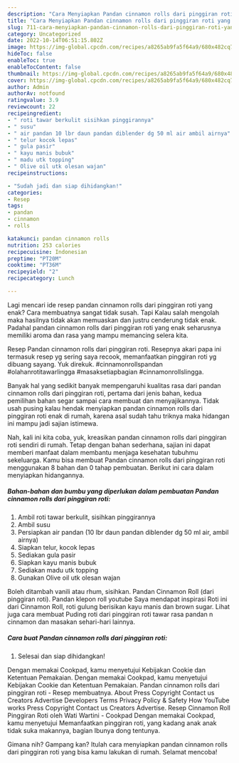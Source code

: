 ```yaml
---
description: "Cara Menyiapkan Pandan cinnamon rolls dari pinggiran roti yang Enak Banget"
title: "Cara Menyiapkan Pandan cinnamon rolls dari pinggiran roti yang Enak Banget"
slug: 711-cara-menyiapkan-pandan-cinnamon-rolls-dari-pinggiran-roti-yang-enak-banget
category: Uncategorized
date: 2022-10-14T06:51:15.802Z
image: https://img-global.cpcdn.com/recipes/a8265ab9fa5f64a9/680x482cq70/pandan-cinnamon-rolls-dari-pinggiran-roti-foto-resep-utama.jpg
hideToc: false
enableToc: true
enableTocContent: false
thumbnail: https://img-global.cpcdn.com/recipes/a8265ab9fa5f64a9/680x482cq70/pandan-cinnamon-rolls-dari-pinggiran-roti-foto-resep-utama.jpg
cover: https://img-global.cpcdn.com/recipes/a8265ab9fa5f64a9/680x482cq70/pandan-cinnamon-rolls-dari-pinggiran-roti-foto-resep-utama.jpg
author: Admin
authorAv: notfound
ratingvalue: 3.9
reviewcount: 22
recipeingredient:
- " roti tawar berkulit sisihkan pinggirannya"
- " susu"
- " air pandan 10 lbr daun pandan diblender dg 50 ml air ambil airnya"
- " telur kocok lepas"
- " gula pasir"
- " kayu manis bubuk"
- " madu utk topping"
- " Olive oil utk olesan wajan"
recipeinstructions:

- "Sudah jadi dan siap dihidangkan!"
categories:
- Resep
tags:
- pandan
- cinnamon
- rolls

katakunci: pandan cinnamon rolls 
nutrition: 253 calories
recipecuisine: Indonesian
preptime: "PT20M"
cooktime: "PT36M"
recipeyield: "2"
recipecategory: Lunch

---
```



Lagi mencari ide resep pandan cinnamon rolls dari pinggiran roti yang enak? Cara membuatnya sangat tidak susah. Tapi Kalau salah mengolah maka hasilnya tidak akan memuaskan dan justru cenderung tidak enak. Padahal pandan cinnamon rolls dari pinggiran roti yang enak seharusnya memiliki aroma dan rasa yang mampu memancing selera kita.


Resep Pandan cinnamon rolls dari pinggiran roti. Resepnya akari papa ini termasuk resep yg sering saya recook, memanfaatkan pinggiran roti yg dibuang sayang. Yuk direkuk. #cinnamonrollspandan #olahanrotitawarlingga #masaksetiapbagian #cinnamonrollslingga.

Banyak hal yang sedikit banyak mempengaruhi kualitas rasa dari pandan cinnamon rolls dari pinggiran roti, pertama dari jenis bahan, kedua pemilihan bahan segar sampai cara membuat dan menyajikannya. Tidak usah pusing kalau hendak menyiapkan pandan cinnamon rolls dari pinggiran roti enak di rumah, karena asal sudah tahu triknya maka hidangan ini mampu jadi sajian istimewa.


Nah, kali ini kita coba, yuk, kreasikan pandan cinnamon rolls dari pinggiran roti sendiri di rumah. Tetap dengan bahan sederhana, sajian ini dapat memberi manfaat dalam membantu menjaga kesehatan tubuhmu sekeluarga. Kamu bisa membuat Pandan cinnamon rolls dari pinggiran roti menggunakan 8 bahan dan 0 tahap pembuatan. Berikut ini cara dalam menyiapkan hidangannya.

<!--inarticleads1-->

##### Bahan-bahan dan bumbu yang diperlukan dalam pembuatan Pandan cinnamon rolls dari pinggiran roti:

1. Ambil  roti tawar berkulit, sisihkan pinggirannya
1. Ambil  susu
1. Persiapkan  air pandan (10 lbr daun pandan diblender dg 50 ml air, ambil airnya)
1. Siapkan  telur, kocok lepas
1. Sediakan  gula pasir
1. Siapkan  kayu manis bubuk
1. Sediakan  madu utk topping
1. Gunakan  Olive oil utk olesan wajan


Boleh ditambah vanili atau rhum, sisihkan. Pandan Cinnamon Roll (dari pinggiran roti). Pandan klepon roll youtube Saya mendapat inspirasi Roti ini dari Cinnamon Roll, roti gulung berisikan kayu manis dan brown sugar. Lihat juga cara membuat Puding roti dari pinggiran roti tawar rasa pandan n cinnamon dan masakan sehari-hari lainnya. 

<!--inarticleads2-->

##### Cara buat Pandan cinnamon rolls dari pinggiran roti:


1. Selesai dan siap dihidangkan!

Dengan memakai Cookpad, kamu menyetujui Kebijakan Cookie dan Ketentuan Pemakaian. Dengan memakai Cookpad, kamu menyetujui Kebijakan Cookie dan Ketentuan Pemakaian. Pandan cinnamon rolls dari pinggiran roti - Resep membuatnya. About Press Copyright Contact us Creators Advertise Developers Terms Privacy Policy &amp; Safety How YouTube works Press Copyright Contact us Creators Advertise. Resep Cinnamon Roll Pinggiran Roti oleh Wati Wartini - Cookpad Dengan memakai Cookpad, kamu menyetujui Memanfaatkan pinggiran roti, yang kadang anak anak tidak suka makannya, bagian Ibunya dong tentunya. 

Gimana nih? Gampang kan? Itulah cara menyiapkan pandan cinnamon rolls dari pinggiran roti yang bisa kamu lakukan di rumah. Selamat mencoba!
